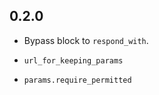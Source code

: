 ## 0.2.0

- Bypass block to `respond_with`.

- `url_for_keeping_params`

- `params.require_permitted`
